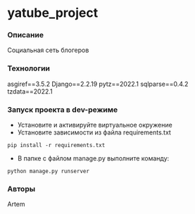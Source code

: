 # yatube_project
### Описание
Социальная сеть блогеров
### Технологии
asgiref==3.5.2
Django==2.2.19
pytz==2022.1
sqlparse==0.4.2
tzdata==2022.1
### Запуск проекта в dev-режиме
- Установите и активируйте виртуальное окружение
- Установите зависимости из файла requirements.txt
```
pip install -r requirements.txt
``` 
- В папке с файлом manage.py выполните команду:
```
python manage.py runserver
```
### Авторы
Artem